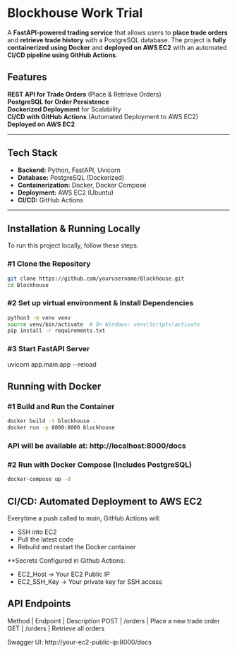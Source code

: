 # Blockhouse Work Trial

A **FastAPI-powered trading service** that allows users to **place trade orders** and **retrieve trade history** with a PostgreSQL database. The project is **fully containerized using Docker** and **deployed on AWS EC2** with an automated **CI/CD pipeline using GitHub Actions**.

## Features
**REST API for Trade Orders** (Place & Retrieve Orders)    
**PostgreSQL for Order Persistence**  
**Dockerized Deployment** for Scalability  
**CI/CD with GitHub Actions** (Automated Deployment to AWS EC2)  
**Deployed on AWS EC2**  

---

## Tech Stack
- **Backend:** Python, FastAPI, Uvicorn
- **Database:** PostgreSQL (Dockerized)
- **Containerization:** Docker, Docker Compose
- **Deployment:** AWS EC2 (Ubuntu)
- **CI/CD:** GitHub Actions

---

## Installation & Running Locally
To run this project locally, follow these steps:

### #1️ Clone the Repository
```sh
git clone https://github.com/yourusername/Blockhouse.git
cd Blockhouse
```

### #2 Set up virtual environment & Install Dependencies
```sh
python3 -m venv venv
source venv/bin/activate  # On Windows: venv\Scripts\activate
pip install -r requirements.txt
```
### #3 Start FastAPI Server
uvicorn app.main:app --reload

## Running with Docker

### #1 Build and Run the Container
```sh
docker build -t blockhouse .
docker run -p 8000:8000 blockhouse
```
### API will be available at: http://localhost:8000/docs

### #2 Run with Docker Compose (Includes PostgreSQL)
```sh
docker-compose up -d
```

## CI/CD: Automated Deployment to AWS EC2
Everytime a push called to main, GitHub Actions will:
- SSH into EC2
- Pull the latest code
- Rebuild and restart the Docker container

**Secrets Configured in Github Actions:
- EC2_Host -> Your EC2 Public IP
- EC2_SSH_Key -> Your private key for SSH access

## API Endpoints
Method | Endpoint	| Description
POST	 | /orders	| Place a new trade order
GET	   | /orders  | Retrieve all orders

Swagger UI: http://your-ec2-public-ip:8000/docs

